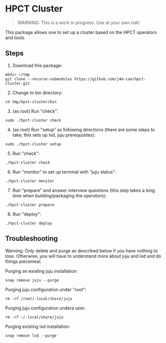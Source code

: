 # HPCT Cluster

> WARNING: This is a work in progress. Use at your own risk!

This package allows one to set up a cluster based on the HPCT
operators and tools.

## Steps

1. Download this package:

```
mkdir ~/tmp
git clone --recurse-submodules https://github.com/j4m-can/hpct-cluster.git
```

2. Change to bin directory:

```
cd tmp/hpct-cluster/bin
```

3. (as root) Run "check":

```
sudo ./hpct-cluster check
```

4. (as root) Run "setup" as following directions (there are some
steps to take; this sets up lxd, juju prerequisites):

```
sudo ./hpct-cluster setup
```

5. Run "check":

```
./hpct-cluster check
```

6. Run "monitor" to set up terminal with "juju status":

```
./hpct-cluster monitor
```

7. Run "prepare" and answer interview questions (this step takes a
long time when building/packaging the operators):

```
./hpct-cluster prepare
```

8. Run "deploy":

```
./hpct-cluster deploy
```

## Troubleshooting

Warning: Only delete and purge as described below if you have nothing
to lose. Otherwise, you will have to understand more about juju and
lxd and do things piecemeal.

Purging an existing juju installation:

```
snap remove juju --purge
```

Purging juju configuration under "root":

```
rm -rf /root/.local/share/juju
```

Purging juju configuration undera user:

```
rm -rf ~/.local/share/juju
```

Purging existing lxd installation:

```
snap remove lxd --purge
```
